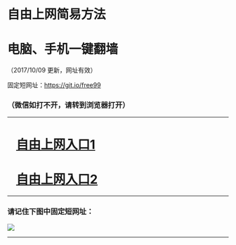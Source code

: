 ﻿# 自由上网简易方法

# 电脑、手机一键翻墙

（2017/10/09 更新，网址有效）

固定短网址：https://git.io/free99

### （微信如打不开，请转到浏览器打开）


***





# &nbsp;&nbsp; <a href="http://ft327729306.fwq-tz-1001.info/fwqtz01.html?t=100900122296 " target="_blank">自由上网入口1</a>
# &nbsp;&nbsp; <a href="http://ft3227116830.fwq-tz-1002.info/fwqtz02.html?t=100900114226 " target="_blank">自由上网入口2</a>
***

### 请记住下图中固定短网址：

<img src="https://s3-us-west-2.amazonaws.com/fwq-1001/yjfq-20170905okok.png" /> 


***

